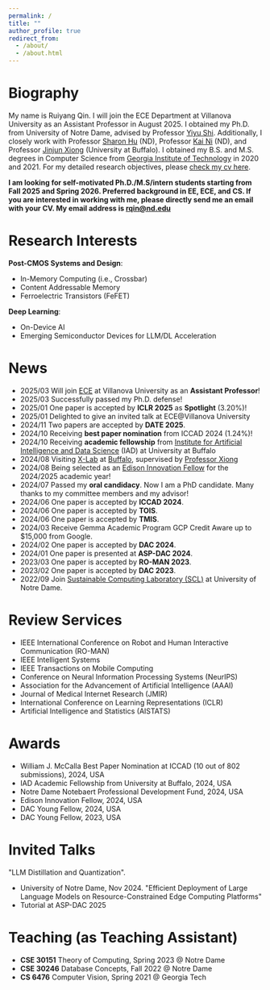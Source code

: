 ```yaml
---
permalink: /
title: ""
author_profile: true
redirect_from: 
  - /about/
  - /about.html
---
```




Biography
======
My name is Ruiyang Qin. I will join the ECE Department at Villanova University as an Assistant Professor in August 2025. I obtained my Ph.D. from University of Notre Dame, advised by Professor [Yiyu Shi](https://www3.nd.edu/~scl/index.html#director). Additionally, I closely work with Professor [Sharon Hu](https://engineering.nd.edu/faculty/xiaobo-sharon-hu/) (ND), Professor [Kai Ni](https://engineering.nd.edu/faculty/kai-ni/) (ND), and Professor [Jinjun Xiong](https://engineering.buffalo.edu/computer-science-engineering/people/faculty-directory.host.html/content/shared/engineering/computer-science-engineering/profiles/faculty/ladder/xiong-jinjun.detail.html) (University at Buffalo). I obtained my B.S. and M.S. degrees in Computer Science from [Georgia Institute of Technology](https://www.cc.gatech.edu/) in 2020 and 2021. For my detailed research objectives, please [check my cv here](https://ruiyangqin2016.github.io/Resume.pdf).

**I am looking for self-motivated Ph.D./M.S/intern students starting from Fall 2025 and Spring 2026. Preferred background in EE, ECE, and CS. If you are interested in working with me, please directly send me an email with your CV. My email address is rqin@nd.edu**

Research Interests
======
**Post-CMOS Systems and Design**: 
- In-Memory Computing (i.e., Crossbar)
- Content Addressable Memory
- Ferroelectric Transistors (FeFET)

**Deep Learning**: 
- On-Device AI
- Emerging Semiconductor Devices for LLM/DL Acceleration

  
News
======
- 2025/03 Will join [ECE](https://www1.villanova.edu/university/engineering/academic-programs/departments/electrical-computer.html) at Villanova University as an **Assistant Professor**! 
- 2025/03 Successfully passed my Ph.D. defense!
- 2025/01 One paper is accepted by **ICLR 2025** as **Spotlight** (3.20%)!
- 2025/01 Delighted to give an invited talk at ECE@Villanova University
- 2024/11 Two papers are accepted by **DATE 2025**.
- 2024/10 Receiving **best paper nomination** from ICCAD 2024 (1.24%)!
- 2024/10 Receiving **academic fellowship** from [Institute for Artificial Intelligence and Data Science](https://www.buffalo.edu/ai-data-science.html) (IAD) at University at Buffalo
- 2024/08 Visiting [X-Lab](https://www.xlab-ub.com/) at [Buffalo](https://engineering.buffalo.edu/computer-science-engineering.html), supervised by [Professor Xiong](https://engineering.buffalo.edu/computer-science-engineering/people/faculty-directory/full-time.host.html/content/shared/engineering/computer-science-engineering/profiles/faculty/ladder/xiong-jinjun.detail.html)
- 2024/08 Being selected as an [Edison Innovation Fellow](https://ideacenter.nd.edu/se/opportunities/internships/idea-center-edison-innovation-fellowship/) for the 2024/2025 academic year!
- 2024/07 Passed my **oral candidacy**. Now I am a PhD candidate. Many thanks to my committee members and my advisor!
- 2024/06 One paper is accepted by **ICCAD 2024**.
- 2024/06 One paper is accepted by **TOIS**.
- 2024/06 One paper is accepted by **TMIS**.
- 2024/03 Receive Gemma Academic Program GCP Credit Aware up to $15,000 from Google. 
- 2024/02 One paper is accepted by **DAC 2024**.
- 2024/01 One paper is presented at **ASP-DAC 2024**.
- 2023/03 One paper is accepted by **RO-MAN 2023**.
- 2023/02 One paper is accepted by **DAC 2023**.
- 2022/09 Join [Sustainable Computing Laboratory (SCL)](https://www3.nd.edu/~scl/index.html) at University of Notre Dame.

Review Services 
======
- IEEE International Conference on Robot and Human Interactive Communication (RO-MAN)
- IEEE Intelligent Systems
- IEEE Transactions on Mobile Computing
- Conference on Neural Information Processing Systems (NeurIPS)
- Association for the Advancement of Artificial Intelligence (AAAI)
- Journal of Medical Internet Research (JMIR)
- International Conference on Learning Representations (ICLR)
- Artificial Intelligence and Statistics (AISTATS)

Awards
======
- William J. McCalla Best Paper Nomination at ICCAD (10 out of 802 submissions), 2024, USA
- IAD Academic Fellowship from University at Buffalo, 2024, USA
- Notre Dame Notebaert Professional Development Fund, 2024, USA
- Edison Innovation Fellow, 2024, USA
- DAC Young Fellow, 2024, USA
- DAC Young Fellow, 2023, USA

Invited Talks
======
"LLM Distillation and Quantization".
- University of Notre Dame, Nov 2024.
"Efficient Deployment of Large Language Models on Resource-Constrained Edge Computing Platforms"
- Tutorial at ASP-DAC 2025

Teaching (as Teaching Assistant)
======
- **CSE 30151** Theory of Computing, Spring 2023 @ Notre Dame
- **CSE 30246** Database Concepts, Fall 2022 @ Notre Dame
- **CS 6476** Computer Vision, Spring 2021 @ Georgia Tech
